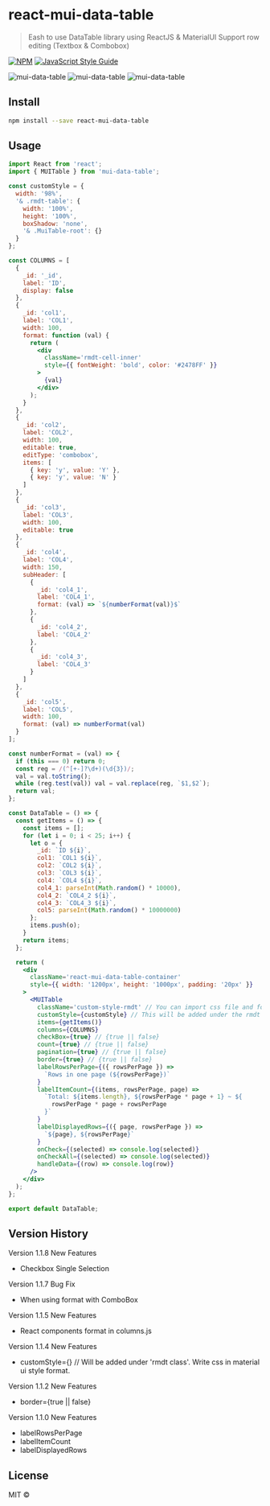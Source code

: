 # react-mui-data-table

> Eash to use DataTable library using ReactJS &amp; MaterialUI
Support row editing (Textbox & Combobox)

[![NPM](https://img.shields.io/npm/v/mui-data-table.svg)](https://www.npmjs.com/package/mui-data-table) [![JavaScript Style Guide](https://img.shields.io/badge/code_style-standard-brightgreen.svg)](https://standardjs.com)

![mui-data-table](https://user-images.githubusercontent.com/4275074/102222192-7342d900-3f26-11eb-8f0b-908b0dfc7aa4.png)
![mui-data-table](https://user-images.githubusercontent.com/4275074/102190733-bc316800-3efb-11eb-909a-859360c20fd6.png)
![mui-data-table](https://user-images.githubusercontent.com/4275074/102190745-c05d8580-3efb-11eb-9c3c-77026c14e6b5.png)

## Install

```bash
npm install --save react-mui-data-table
```

## Usage

```jsx
import React from 'react';
import { MUITable } from 'mui-data-table';

const customStyle = {
  width: '98%',
  '& .rmdt-table': {
    width: '100%',
    height: '100%',
    boxShadow: 'none',
    '& .MuiTable-root': {}
  }
};

const COLUMNS = [
  {
    _id: '_id',
    label: 'ID',
    display: false
  },
  {
    _id: 'col1',
    label: 'COL1',
    width: 100,
    format: function (val) {
      return (
        <div
          className='rmdt-cell-inner'
          style={{ fontWeight: 'bold', color: '#2478FF' }}
        >
          {val}
        </div>
      );
    }
  },
  {
    _id: 'col2',
    label: 'COL2',
    width: 100,
    editable: true,
    editType: 'combobox',
    items: [
      { key: 'y', value: 'Y' },
      { key: 'y', value: 'N' }
    ]
  },
  {
    _id: 'col3',
    label: 'COL3',
    width: 100,
    editable: true
  },
  {
    _id: 'col4',
    label: 'COL4',
    width: 150,
    subHeader: [
      {
        _id: 'col4_1',
        label: 'COL4_1',
        format: (val) => `${numberFormat(val)}$`
      },
      {
        _id: 'col4_2',
        label: 'COL4_2'
      },
      {
        _id: 'col4_3',
        label: 'COL4_3'
      }
    ]
  },
  {
    _id: 'col5',
    label: 'COL5',
    width: 100,
    format: (val) => numberFormat(val)
  }
];

const numberFormat = (val) => {
  if (this === 0) return 0;
  const reg = /(^[+-]?\d+)(\d{3})/;
  val = val.toString();
  while (reg.test(val)) val = val.replace(reg, `$1,$2`);
  return val;
};

const DataTable = () => {
  const getItems = () => {
    const items = [];
    for (let i = 0; i < 25; i++) {
      let o = {
        _id: `ID ${i}`,
        col1: `COL1 ${i}`,
        col2: `COL2 ${i}`,
        col3: `COL3 ${i}`,
        col4: `COL4 ${i}`,
        col4_1: parseInt(Math.random() * 10000),
        col4_2: `COL4_2 ${i}`,
        col4_3: `COL4_3 ${i}`,
        col5: parseInt(Math.random() * 10000000)
      };
      items.push(o);
    }
    return items;
  };

  return (
    <div
      className='react-mui-data-table-container'
      style={{ width: '1200px', height: '1000px', padding: '20px' }}
    >
      <MUITable
        className='custom-style-rmdt' // You can import css file and force it to be applied to the css
        customStyle={customStyle} // This will be added under the rmdt class
        items={getItems()}
        columns={COLUMNS}
        checkBox={true} // {true || false}
        count={true} // {true || false}
        pagination={true} // {true || false}
        border={true} // {true || false}
        labelRowsPerPage={({ rowsPerPage }) =>
          `Rows in one page (${rowsPerPage})`
        }
        labelItemCount={(items, rowsPerPage, page) =>
          `Total: ${items.length}, ${rowsPerPage * page + 1} ~ ${
            rowsPerPage * page + rowsPerPage
          }`
        }
        labelDisplayedRows={({ page, rowsPerPage }) =>
          `${page}, ${rowsPerPage}`
        }
        onCheck={(selected) => console.log(selected)}
        onCheckAll={(selected) => console.log(selected)}
        handleData={(row) => console.log(row)}
      />
    </div>
  );
};

export default DataTable;
```

## Version History
Version 1.1.8
New Features
- Checkbox Single Selection

Version 1.1.7
Bug Fix
- When using format with ComboBox

Version 1.1.5
New Features
- React components format in columns.js

Version 1.1.4
New Features
- customStyle={} // Will be added under 'rmdt class'. Write css in material ui style format.

Version 1.1.2
New Features
- border={true || false}

Version 1.1.0
New Features
- labelRowsPerPage
- labelItemCount
- labelDisplayedRows

## License

MIT © [](https://github.com/)
